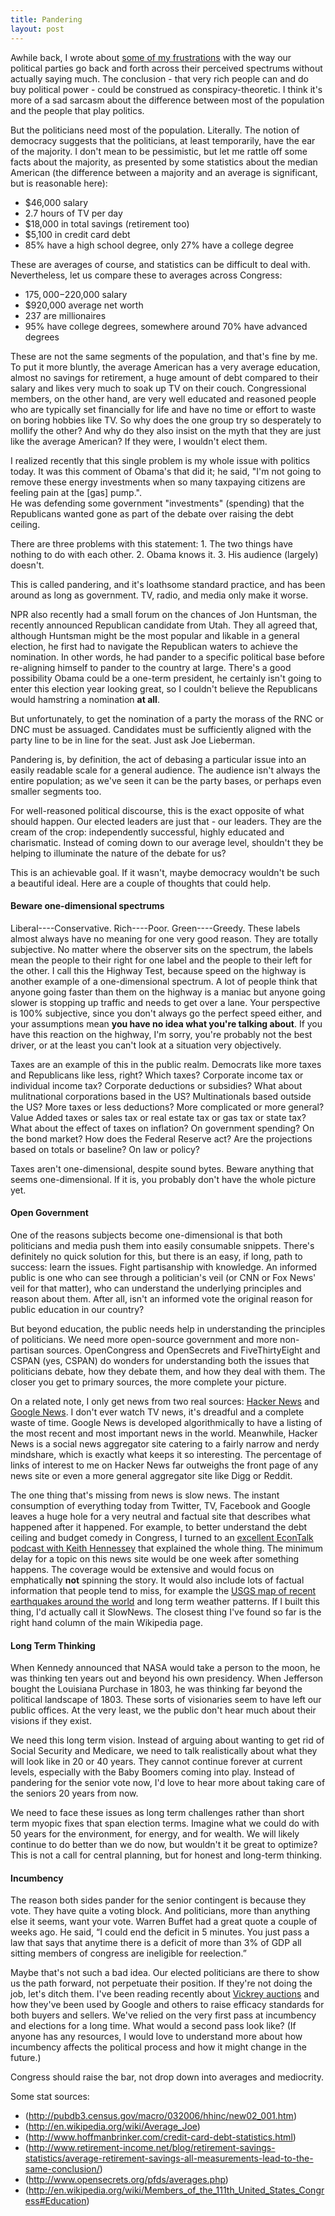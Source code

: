```yaml
---
title: Pandering
layout: post
---
```


Awhile back, I wrote about [some of my frustrations](http://www.infiniteabyss.org/2011/04/09/buying_power.html) with the way our political parties go back and forth across their perceived spectrums without actually saying much.  The conclusion - that very rich people can and do buy political power - could be construed as conspiracy-theoretic.  I think it's more of a sad sarcasm about the difference between most of the population and the people that play politics.

But the politicians need most of the population.  Literally.  The notion of democracy suggests that the politicians, at least temporarily, have the ear of the majority.  I don't mean to be pessimistic, but let me rattle off some facts about the majority, as presented by some statistics about the median American (the difference between a majority and an average is significant, but is reasonable here):

-  $46,000 salary
-  2.7 hours of TV per day
-  $18,000 in total savings (retirement too)
-  $5,100 in credit card debt
-  85% have a high school degree, only 27% have a college degree

These are averages of course, and statistics can be difficult to deal with.  Nevertheless, let us compare these to averages across Congress:

-  $175,000-$220,000 salary
-  $920,000 average net worth
-  237 are millionaires
-  95% have college degrees, somewhere around 70% have advanced degrees

These are not the same segments of the population, and that's fine by me.  To put it more bluntly, the average American has a very average education, almost no savings for retirement, a huge amount of debt compared to their salary and likes very much to soak up TV on their couch.  Congressional members, on the other hand, are very well educated and reasoned people who are typically set financially for life and have no time or effort to waste on boring hobbies like TV.  So why does the one group try so desperately to mollify the other?  And why do they also insist on the myth that they are just like the average American?  If they were, I wouldn't elect them.

I realized recently that this single problem is my whole issue with politics today.  It was this comment of Obama's that did it; he said, 
	"I'm not going to remove these energy investments when so many taxpaying citizens are feeling pain at the [gas] pump.".  
He was defending some government "investments" (spending) that the Republicans wanted gone as part of the debate over raising the debt ceiling. 

There are three problems with this statement:  1. The two things have nothing to do with each other.  2.  Obama knows it.  3.  His audience (largely) doesn't.

This is called pandering, and it's loathsome standard practice, and has been around as long as government.  TV, radio, and media only make it worse.  

NPR also recently had a small forum on the chances of Jon Huntsman, the recently announced Republican candidate from Utah.  They all agreed that, although Huntsman might be the most popular and likable in a general election, he first had to navigate the Republican waters to achieve the nomination.  In other words, he had pander to a specific political base before re-aligning himself to pander to the country at large.  There's a good possibility Obama could be a one-term president, he certainly isn't going to enter this election year looking great, so I couldn't believe the Republicans would hamstring a nomination **at all**.  

But unfortunately, to get the nomination of a party the morass of the RNC or DNC must be assuaged.  Candidates must be sufficiently aligned with the party line to be in line for the seat.  Just ask Joe Lieberman.

Pandering is, by definition, the act of debasing a particular issue into an easily readable scale for a general audience.  The audience isn't always the entire population; as we've seen it can be the party bases, or perhaps even smaller segments too.  

For well-reasoned political discourse, this is the exact opposite of what should happen.  Our elected leaders are just that - our leaders.  They are the cream of the crop: independently successful, highly educated and charismatic.  Instead of coming down to our average level, shouldn't they be helping to illuminate the nature of the debate for us?

This is an achievable goal.  If it wasn't, maybe democracy wouldn't be such a beautiful ideal.  Here are a couple of thoughts that could help.

#### Beware one-dimensional spectrums

Liberal----Conservative.  Rich----Poor.  Green----Greedy.  These labels almost always have no meaning for one very good reason.  They are totally subjective.  No matter where the observer sits on the spectrum, the labels mean the people to their right for one label and the people to their left for the other.  I call this the Highway Test, because speed on the highway is another example of a one-dimensional spectrum.  A lot of people think that anyone going faster than them on the highway is a maniac but anyone going slower is stopping up traffic and needs to get over a lane.  Your perspective is 100% subjective, since you don't always go the perfect speed either, and your assumptions mean **you have no idea what you're talking about**.  If you have this reaction on the highway, I'm sorry, you're probably not the best driver, or at the least you can't look at a situation very objectively.  

Taxes are an example of this in the public realm.  Democrats like more taxes and Republicans like less, right?  Which taxes?  Corporate income tax or individual income tax?  Corporate deductions or subsidies?  What about mulitnational corporations based in the US?  Multinationals based outside the US?  More taxes or less deductions?  More complicated or more general?  Value Added taxes or sales tax or real estate tax or gas tax or state tax?  What about the effect of taxes on inflation?  On government spending?  On the bond market?  How does the Federal Reserve act?  Are the projections based on totals or baseline?  On law or policy?

Taxes aren't one-dimensional, despite sound bytes.  Beware anything that seems one-dimensional.  If it is, you probably don't have the whole picture yet.

#### Open Government

One of the reasons subjects become one-dimensional is that both politicians and media push them into easily consumable snippets.  There's definitely no quick solution for this, but there is an easy, if long, path to success: learn the issues.  Fight partisanship with knowledge.  An informed public is one who can see through a politician's veil (or CNN or Fox News' veil for that matter), who can understand the underlying principles and reason about them.  After all, isn't an informed vote the original reason for public education in our country?

But beyond education, the public needs help in understanding the principles of politicians.  We need more open-source government and more non-partisan sources.  OpenCongress and OpenSecrets and FiveThirtyEight and CSPAN (yes, CSPAN) do wonders for understanding both the issues that politicians debate, how they debate them, and how they deal with them.  The closer you get to primary sources, the more complete your picture.

On a related note, I only get news from two real sources: [Hacker News](http://news.ycombinator.com/) and [Google News](http://news.google.com/).  I don't ever watch TV news, it's dreadful and a complete waste of time.  Google News is developed algorithmically to have a listing of the most recent and most important news in the world.  Meanwhile, Hacker News is a social news aggregator site catering to a fairly narrow and nerdy mindshare, which is exactly what keeps it so interesting.  The percentage of links of interest to me on Hacker News far outweighs the front page of any news site or even a more general aggregator site like Digg or Reddit.

The one thing that's missing from news is slow news.  The instant consumption of everything today from Twitter, TV, Facebook and Google leaves a huge hole for a very neutral and factual site that describes what happened after it happened.  For example, to better understand the debt ceiling and budget comedy in Congress, I turned to an [excellent EconTalk podcast with Keith Hennessey](http://www.econtalk.org/archives/2011/07/hennessey_on_th.html) that explained the whole thing.  The minimum delay for a topic on this news site would be one week after something happens.  The coverage would be extensive and would focus on emphatically **not** spinning the story.  It would also include lots of factual information that people tend to miss, for example the [USGS map of recent earthquakes around the world](http://earthquake.usgs.gov/earthquakes/recenteqsww/) and long term weather patterns.  If I built this thing, I'd actually call it SlowNews.  The closest thing I've found so far is the right hand column of the main Wikipedia page.

#### Long Term Thinking

When Kennedy announced that NASA would take a person to the moon, he was thinking ten years out and beyond his own presidency.  When Jefferson bought the Louisiana Purchase in 1803, he was thinking far beyond the political landscape of 1803.  These sorts of visionaries seem to have left our public offices.  At the very least, we the public don't hear much about their visions if they exist.

We need this long term vision.  Instead of arguing about wanting to get rid of Social Security and Medicare, we need to talk realistically about what they will look like in 20 or 40 years.  They cannot continue forever at current levels, especially with the Baby Boomers coming into play.  Instead of pandering for the senior vote now, I'd love to hear more about taking care of the seniors 20 years from now.

We need to face these issues as long term challenges rather than short term myopic fixes that span election terms.  Imagine what we could do with 50 years for the environment, for energy, and for wealth.  We will likely continue to do better than we do now, but wouldn't it be great to optimize?  This is not a call for central planning, but for honest and long-term thinking.

#### Incumbency

The reason both sides pander for the senior contingent is because they vote.  They have quite a voting block.  And politicians, more than anything else it seems, want your vote.  Warren Buffet had a great quote a couple of weeks ago.  He said, “I could end the deficit in 5 minutes. You just pass a law that says that anytime there is a deficit of more than 3% of GDP all sitting members of congress are ineligible for reelection.”  

Maybe that's not such a bad idea.  Our elected politicians are there to show us the path forward, not perpetuate their position.  If they're not doing the job, let's ditch them.  I've been reading recently about [Vickrey auctions](http://en.wikipedia.org/wiki/Vickrey_auction) and how they've been used by Google and others to raise efficacy standards for both buyers and sellers.  We've relied on the very first pass at incumbency and elections for a long time.  What would a second pass look like?  (If anyone has any resources, I would love to understand more about how incumbency affects the political process and how it might change in the future.)

Congress should raise the bar, not drop down into averages and mediocrity.

Some stat sources:
-  (http://pubdb3.census.gov/macro/032006/hhinc/new02_001.htm)
-  (http://en.wikipedia.org/wiki/Average_Joe)
-  (http://www.hoffmanbrinker.com/credit-card-debt-statistics.html)
-  (http://www.retirement-income.net/blog/retirement-savings-statistics/average-retirement-savings-all-measurements-lead-to-the-same-conclusion/)
-  (http://www.opensecrets.org/pfds/averages.php)
-  (http://en.wikipedia.org/wiki/Members_of_the_111th_United_States_Congress#Education)